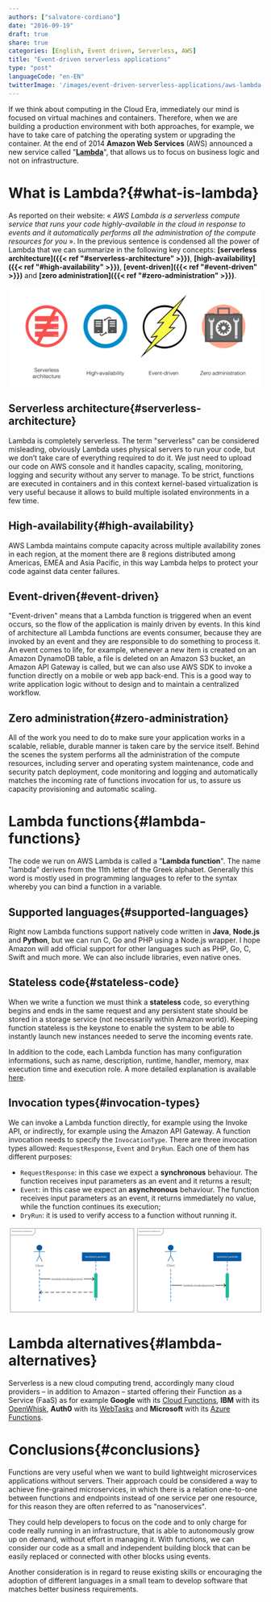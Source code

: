 ```yaml
---
authors: ["salvatore-cordiano"]
date: "2016-09-19"
draft: true
share: true
categories: [English, Event driven, Serverless, AWS]
title: "Event-driven serverless applications"
type: "post"
languageCode: "en-EN"
twitterImage: '/images/event-driven-serverless-applications/aws-lambda-key-concepts.png'
---
```

If we think about computing in the Cloud Era, immediately our mind is focused on virtual machines and containers. Therefore, when we are building a production environment with both approaches, for example, we have to take care of patching the operating system or upgrading the container. At the end of 2014 **Amazon Web Services** (AWS) announced a new service called "**[Lambda](https://aws.amazon.com/lambda/)**", that allows us to focus on business logic and not on infrastructure.

# What is Lambda?{#what-is-lambda}

As reported on their website: « *AWS Lambda is a serverless compute service that runs your code highly-available in the cloud in response to events and it automatically performs all the administration of the compute resources for you* ». In the previous sentence is condensed all the power of Lambda that we can summarize in the following key concepts: **[serverless architecture]({{< ref "#serverless-architecture" >}})**, **[high-availability]({{< ref "#high-availability" >}})**, **[event-driven]({{< ref "#event-driven" >}})** and **[zero administration]({{< ref "#zero-administration" >}})**.

![AWS Lambda key concepts](/images/event-driven-serverless-applications/aws-lambda-key-concepts.png)

## Serverless architecture{#serverless-architecture}

Lambda is completely serverless. The term "serverless" can be considered misleading, obviously Lambda uses physical servers to run your code, but we don’t take care of everything required to do it. We just need to upload our code on AWS console and it handles capacity, scaling, monitoring, logging and security without any server to manage. 
To be strict, functions are executed in containers and in this context kernel-based virtualization is very useful because it allows to build multiple isolated environments in a few time.

## High-availability{#high-availability}

AWS Lambda maintains compute capacity across multiple availability zones in each region, at the moment there are 8 regions distributed among Americas, EMEA and Asia Pacific, in this way Lambda helps to protect your code against data center failures.

## Event-driven{#event-driven}

"Event-driven" means that a Lambda function is triggered when an event occurs, so the flow of the application is mainly driven by events. In this kind of architecture all Lambda functions are events consumer, because they are invoked by an event and they are responsible to do something to process it. 
An event comes to life, for example, whenever a new item is created on an Amazon DynamoDB table, a file is deleted on an Amazon S3 bucket, an Amazon API Gateway is called, but we can also use AWS SDK to invoke a function directly on a mobile or web app back-end. 
This is a good way to write application logic without to design and to maintain a centralized workflow.

## Zero administration{#zero-administration}

All of the work you need to do to make sure your application works in a scalable, reliable, durable manner is taken care by the service itself.  Behind the scenes the system performs all the administration of the compute resources, including server and operating system maintenance, code and security patch deployment, code monitoring and logging and automatically matches the incoming rate of functions invocation for us, to assure us capacity provisioning and automatic scaling.

# Lambda functions{#lambda-functions}

The code we run on AWS Lambda is called a "**Lambda function**". The name "lambda" derives from the 11th letter of the Greek alphabet. Generally this word is mostly used in programming languages to refer to the syntax whereby you can bind a function in a variable.

## Supported languages{#supported-languages}

Right now Lambda functions support natively code written in **Java**, **Node.js** and **Python**, but we can run C, Go and PHP using a Node.js wrapper. I hope Amazon will add official support for other languages such as PHP, Go, C, Swift and much more. We can also include libraries, even native ones.

## Stateless code{#stateless-code}

When we write a function we must think a **stateless** code, so everything begins and ends in the same request and any persistent state should be stored in a storage service (not necessarily within Amazon world). Keeping function stateless is the keystone to enable the system to be able to instantly launch new instances needed to serve the incoming events rate.

In addition to the code, each Lambda function has many configuration informations, such as name, description, runtime, handler, memory, max execution time and execution role. A more detailed explanation is available [here](https://docs.aws.amazon.com/lambda/latest/dg/lambda-introduction-function.html).

## Invocation types{#invocation-types}

We can invoke a Lambda function directly, for example using the Invoke API, or indirectly, for example using the Amazon API Gateway. A function invocation needs to specify the `InvocationType`. There are three invocation types allowed: `RequestResponse`, `Event` and `DryRun`. Each one of them has different purposes:

 * `RequestResponse`: in this case we expect a **synchronous** behaviour. The function receives input parameters as an event and it returns a result;
 * `Event`: in this case we expect an **asynchronous** behaviour. The function receives input parameters as an event, it returns immediately no value, while the function continues its execution;
 * `DryRun`: it is used to verify access to a function without running it.

![Synchronous vs asynchronous behaviour](/images/event-driven-serverless-applications/synchronous-vs-asynchronous-behaviour.png)

# Lambda alternatives{#lambda-alternatives}

Serverless is a new cloud computing trend, accordingly many cloud providers &ndash; in addition to Amazon &ndash; started offering their Function as a Service (FaaS) as for example **Google** with its [Cloud Functions](https://cloud.google.com/functions/), **IBM** with its [OpenWhisk](https://developer.ibm.com/openwhisk/), **Auth0** with its [WebTasks](https://webtask.io/) and **Microsoft** with its [Azure Functions](https://functions.azure.com/).

# Conclusions{#conclusions}

Functions are very useful when we want to build lightweight microservices applications without servers. Their approach could be considered a way to achieve fine-grained microservices, in which there is a relation one-to-one between functions and endpoints instead of one service per one resource, for this reason they are often referred to as "nanoservices".

They could help developers to focus on the code and to only charge for code really running in an infrastructure, that is able to autonomously grow up on demand, without effort in managing it. With functions, we can consider our code as a small and independent building block that can be easily replaced or connected with other blocks using events.

Another consideration is in regard to reuse existing skills or encouraging the adoption of different languages in a small team to develop software that matches better business requirements.
